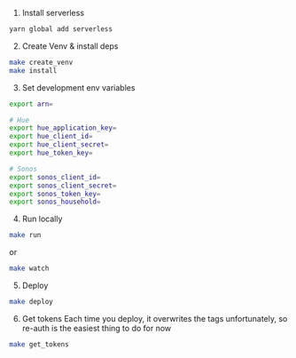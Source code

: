 1. Install serverless
```sh
yarn global add serverless
```

2. Create Venv & install deps
```sh
make create_venv
make install
```

3. Set development env variables
```sh
export arn=

# Hue
export hue_application_key=
export hue_client_id=
export hue_client_secret=
export hue_token_key=

# Sonos
export sonos_client_id=
export sonos_client_secret=
export sonos_token_key=
export sonos_household=
```
4. Run locally
```sh
make run
```
or
```sh
make watch
```

5. Deploy
```sh
make deploy
```

6. Get tokens
Each time you deploy, it overwrites the tags unfortunately, so re-auth is the easiest thing to do for now
```sh
make get_tokens
```
